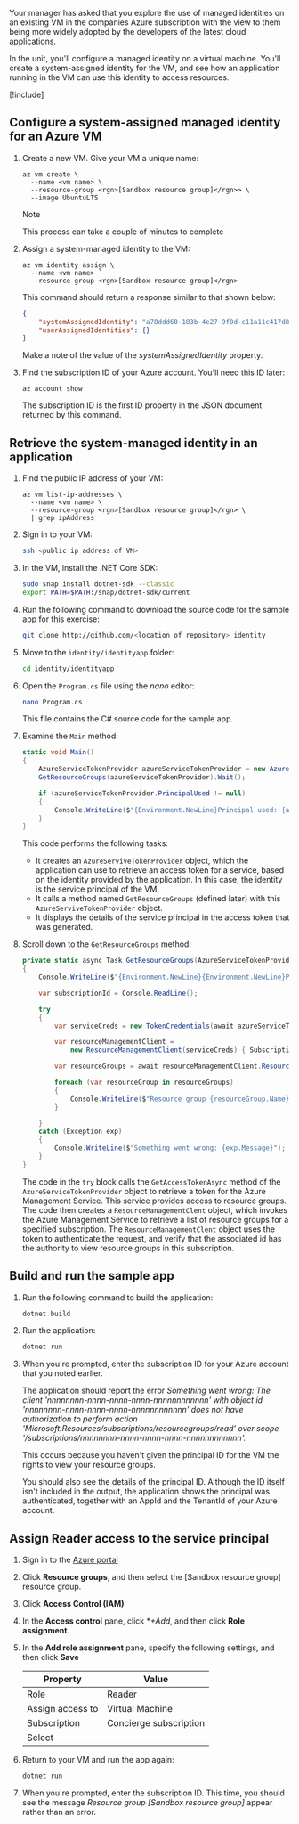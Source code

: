 Your manager has asked that you explore the use of managed identities on an existing VM in the companies Azure subscription with the view to them being more widely adopted by the developers of the latest cloud applications.

In the unit, you'll configure a managed identity on a virtual machine. You'll create a system-assigned identity for the VM, and see how an application running in the VM can use this identity to access resources.

<!-- Activate the sandbox -->
[!include[](../../../includes/azure-sandbox-activate.md)]

## Configure a system-assigned managed identity for an Azure VM

1. Create a new VM.  Give your VM a unique name:

    ```azurecli
    az vm create \
      --name <vm name> \
      --resource-group <rgn>[Sandbox resource group]</rgn>> \
      --image UbuntuLTS
    ```

    > [!NOTE]
    > This process can take a couple of minutes to complete

1. Assign a system-managed identity to the VM:

    ```azurecli
    az vm identity assign \
      --name <vm name> `
      --resource-group <rgn>[Sandbox resource group]</rgn> 
    ```

    This command should return a response similar to that shown below:

    ```JSON
    {
        "systemAssignedIdentity": "a78ddd60-183b-4e27-9f0d-c11a11c417d8",
        "userAssignedIdentities": {}
    }
    ```

    Make a note of the value of the *systemAssignedIdentity* property.

1. Find the subscription ID of your Azure account. You'll need this ID later:

    ```azurecli
    az account show
    ```

    The subscription ID is the first ID property in the JSON document returned by this command.

## Retrieve the system-managed identity in an application

1. Find the public IP address of your VM:

    ```azurecli
    az vm list-ip-addresses \
      --name <vm name> \
      --resource-group <rgn>[Sandbox resource group]</rgn> \
      | grep ipAddress
    ```

2. Sign in to your VM:

    ```bash
    ssh <public ip address of VM>
    ```

3. In the VM, install the .NET Core SDK:

    ```bash
    sudo snap install dotnet-sdk --classic
    export PATH=$PATH:/snap/dotnet-sdk/current
    ```

4. Run the following command to download the source code for the sample app for this exercise:

    <!-- TODO: Replace <location of repository> with the name of the repository containing the sample code in GitHub. The source code is currently supplied in the src folder for this module -->

    ```bash
    git clone http://github.com/<location of repository> identity
    ```

5. Move to the `identity/identityapp` folder:

    ```bash
    cd identity/identityapp
    ```

6. Open the `Program.cs` file using the *nano* editor:

    ```bash
    nano Program.cs
    ```

    This file contains the C# source code for the sample app.

7. Examine the `Main` method:

    ```C#
    static void Main()
    {
        AzureServiceTokenProvider azureServiceTokenProvider = new AzureServiceTokenProvider();
        GetResourceGroups(azureServiceTokenProvider).Wait();

        if (azureServiceTokenProvider.PrincipalUsed != null)
        {
            Console.WriteLine($"{Environment.NewLine}Principal used: {azureServiceTokenProvider.PrincipalUsed}");
        }
    }
    ```

    This code performs the following tasks:

    - It creates an `AzureServiveTokenProvider` object, which the application can use to retrieve an access token for a service, based on the identity provided by the application. In this case, the identity is the service principal of the VM.
    - It calls a method named `GetResourceGroups` (defined later) with this `AzureServiveTokenProvider` object.
    - It displays the details of the service principal in the access token that was generated.

8. Scroll down to the `GetResourceGroups` method:

    ```C#
    private static async Task GetResourceGroups(AzureServiceTokenProvider azureServiceTokenProvider)
    {
        Console.WriteLine($"{Environment.NewLine}{Environment.NewLine}Please enter the subscription Id");

        var subscriptionId = Console.ReadLine();

        try
        {
            var serviceCreds = new TokenCredentials(await azureServiceTokenProvider.GetAccessTokenAsync("https://management.azure.com/").ConfigureAwait(false));

            var resourceManagementClient =
                new ResourceManagementClient(serviceCreds) { SubscriptionId = subscriptionId };

            var resourceGroups = await resourceManagementClient.ResourceGroups.ListAsync();

            foreach (var resourceGroup in resourceGroups)
            {
                Console.WriteLine($"Resource group {resourceGroup.Name}");
            }

        }
        catch (Exception exp)
        {
            Console.WriteLine($"Something went wrong: {exp.Message}");
        }
    }
    ```

    The code in the `try` block calls the `GetAccessTokenAsync` method of the `AzureServiceTokenProvider` object to retrieve a token for the Azure Management Service. This service provides access to resource groups. The code then creates a `ResourceManagementClent` object, which invokes the Azure Management Service to retrieve a list of resource groups for a specified subscription. The `ResourceManagementClent` object uses the token to authenticate the request, and verify that the associated id has the authority to view resource groups in this subscription.

## Build and run the sample app

1. Run the following command to build the application:

    ```bash
    dotnet build
    ```

1. Run the application:

    ```bash
    dotnet run
    ```

1. When you're prompted, enter the subscription ID for your Azure account that you noted earlier.

    The application should report the error *Something went wrong: The client 'nnnnnnnn-nnnn-nnnn-nnnn-nnnnnnnnnnnn' with object id 'nnnnnnnn-nnnn-nnnn-nnnn-nnnnnnnnnnnn' does not have authorization to perform action 'Microsoft.Resources/subscriptions/resourcegroups/read' over scope '/subscriptions/nnnnnnnn-nnnn-nnnn-nnnn-nnnnnnnnnnnn'.*

    This occurs because you haven't given the principal ID for the VM the rights to view your resource groups.

    You should also see the details of the principal ID. Although the ID itself isn't included in the output, the application shows the principal was authenticated, together with an AppId and the TenantId of your Azure account.

## Assign Reader access to the service principal

1. Sign in to the [Azure portal](https://portal.azure.com/learn.docs.microsoft.com?azure-portal=true)

2. Click **Resource groups**, and then select the <rgn>[Sandbox resource group]</rgn> resource group.

3. Click **Access Control (IAM)**

4. In the **Access control** pane, click **+Add*, and then click **Role assignment**.

5. In the **Add role assignment** pane, specify the following settings, and then click **Save**

    | Property  | Value  |
    |---|---|
    | Role | Reader |
    | Assign access to | Virtual Machine  |
    | Subscription | Concierge subscription |
    | Select |  <vm name> |

6. Return to your VM and run the app again:

    ```bash
    dotnet run
    ```

7. When you're prompted, enter the subscription ID. This time, you should see the message *Resource group <rgn>[Sandbox resource group]</rgn>* appear rather than an error.